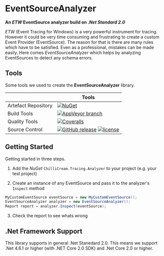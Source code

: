 # EventSourceAnalyzer

**An *ETW* EventSource analyzer build on *.Net Standard 2.0***

*ETW* (Event Tracing for Windows) is a very powerful instrument for tracing. However it could be very time consuming and frustrating to create a custom Event Provider (EventSource). The reason for that is there are many rules which have to be satisfied. Even as a professional, mistakes can be made easily. Here comes *EventSourceAnalyzer* which helps by analyzing EventSources to detect any schema errors.

## Tools

Some tools we used to create the **EventSourceAnalyzer** library.

|                       | Tools |
| --------------------- | ----- |
| Artefact Repository | [![NuGet](https://img.shields.io/nuget/v/ChilliCream.Tracing.Analyzer.svg)](https://www.nuget.org/packages/ChilliCream.Tracing.Analyzer) |
| Build Tools         | [![AppVeyor branch](https://img.shields.io/appveyor/ci/rstaib/EventSourceAnalyzer/master.svg)](https://ci.appveyor.com/project/rstaib/eventsourceanalyzer-322tu) |
| Quality Tools       | [![Coveralls](https://img.shields.io/coveralls/ChilliCream/EventSourceAnalyzer.svg)](https://coveralls.io/github/ChilliCream/EventSourceAnalyzer?branch=master) |
| Source Control      | [![GitHub release](https://img.shields.io/github/release/ChilliCream/EventSourceAnalyzer.svg)](https://github.com/ChilliCream/EventSourceAnalyzer/releases) [![license](https://img.shields.io/github/license/ChilliCream/EventSourceAnalyzer.svg)](https://github.com/ChilliCream/EventSourceAnalyzer/blob/raf/dev/LICENSE) |

## Getting Started

Getting started in three steps.

1. Add the *NuGet* `ChilliCream.Tracing.Analyzer` to your project (e.g. your test project)

2. Create an instance of any EventSource and pass it to the analyzer's `Inspect` method

```csharp
MyCustomEventSource eventSource = new MyCustomEventSource();
EventSourceAnalyzer analyzer = new EventSourceAnalyzer();
Report report = analyzer.Inspect(eventSource);
```

3. Check the report to see whats wrong

## .Net Framework Support

This library supports in general .Net Stanedard 2.0. This means we support .Net 4.6.1 or higher (with .NET Core 2.0 SDK) and .Net Core 2.0 or higher.